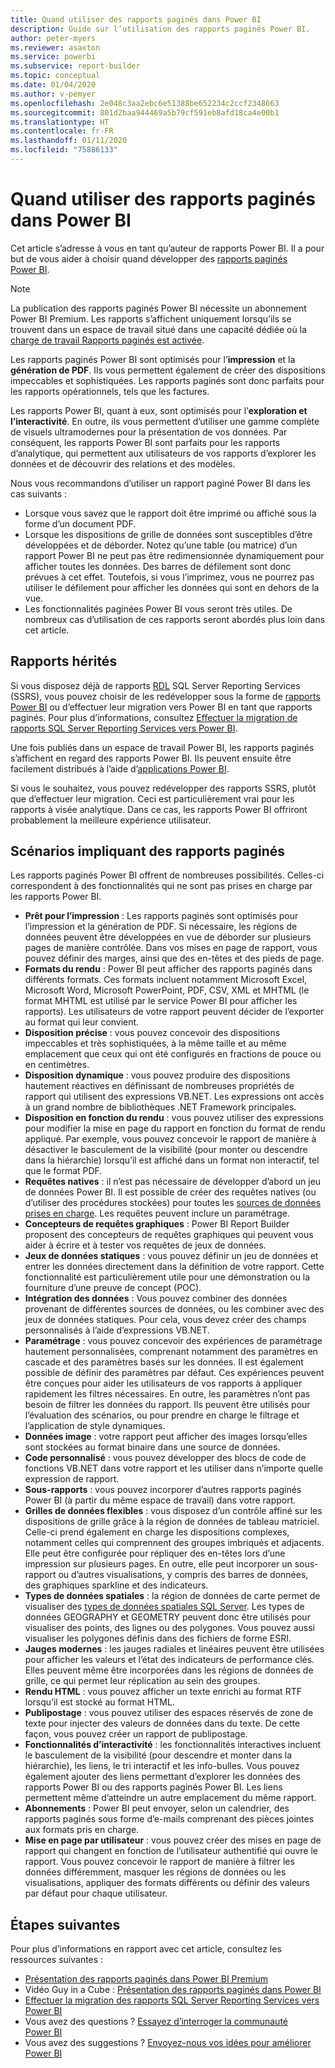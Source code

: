 ```yaml
---
title: Quand utiliser des rapports paginés dans Power BI
description: Guide sur l’utilisation des rapports paginés Power BI.
author: peter-myers
ms.reviewer: asaxton
ms.service: powerbi
ms.subservice: report-builder
ms.topic: conceptual
ms.date: 01/04/2020
ms.author: v-pemyer
ms.openlocfilehash: 2e048c3aa2ebc6e51388be652234c2ccf2348663
ms.sourcegitcommit: 801d2baa944469a5b79cf591eb8afd18ca4e00b1
ms.translationtype: HT
ms.contentlocale: fr-FR
ms.lasthandoff: 01/11/2020
ms.locfileid: "75886133"
---
```

# <a name="when-to-use-paginated-reports-in-power-bi"></a>Quand utiliser des rapports paginés dans Power BI

Cet article s’adresse à vous en tant qu’auteur de rapports Power BI. Il a pour but de vous aider à choisir quand développer des [rapports paginés Power BI](../paginated-reports-report-builder-power-bi.md).

> [!NOTE]
> La publication des rapports paginés Power BI nécessite un abonnement Power BI Premium. Les rapports s’affichent uniquement lorsqu’ils se trouvent dans un espace de travail situé dans une capacité dédiée où la [charge de travail Rapports paginés est activée](../service-admin-premium-workloads.md#paginated-reports).

Les rapports paginés Power BI sont optimisés pour l’**impression** et la **génération de PDF**. Ils vous permettent également de créer des dispositions impeccables et sophistiquées. Les rapports paginés sont donc parfaits pour les rapports opérationnels, tels que les factures.

Les rapports Power BI, quant à eux, sont optimisés pour l’**exploration et l’interactivité**. En outre, ils vous permettent d’utiliser une gamme complète de visuels ultramodernes pour la présentation de vos données. Par conséquent, les rapports Power BI sont parfaits pour les rapports d’analytique, qui permettent aux utilisateurs de vos rapports d’explorer les données et de découvrir des relations et des modèles.

Nous vous recommandons d’utiliser un rapport paginé Power BI dans les cas suivants :

* Lorsque vous savez que le rapport doit être imprimé ou affiché sous la forme d’un document PDF.
* Lorsque les dispositions de grille de données sont susceptibles d’être développées et de déborder. Notez qu’une table (ou matrice) d’un rapport Power BI ne peut pas être redimensionnée dynamiquement pour afficher toutes les données. Des barres de défilement sont donc prévues à cet effet. Toutefois, si vous l’imprimez, vous ne pourrez pas utiliser le défilement pour afficher les données qui sont en dehors de la vue.
* Les fonctionnalités paginées Power BI vous seront très utiles. De nombreux cas d’utilisation de ces rapports seront abordés plus loin dans cet article.

## <a name="legacy-reports"></a>Rapports hérités

Si vous disposez déjà de rapports [RDL](/sql/reporting-services/reports/report-definition-language-ssrs) SQL Server Reporting Services (SSRS), vous pouvez choisir de les redévelopper sous la forme de [rapports Power BI](../consumer/end-user-reports.md) ou d’effectuer leur migration vers Power BI en tant que rapports paginés. Pour plus d’informations, consultez [Effectuer la migration de rapports SQL Server Reporting Services vers Power BI](migrate-ssrs-reports-to-power-bi.md).

Une fois publiés dans un espace de travail Power BI, les rapports paginés s’affichent en regard des rapports Power BI. Ils peuvent ensuite être facilement distribués à l’aide d’[applications Power BI](../service-create-distribute-apps.md).

Si vous le souhaitez, vous pouvez redévelopper des rapports SSRS, plutôt que d’effectuer leur migration. Ceci est particulièrement vrai pour les rapports à visée analytique. Dans ce cas, les rapports Power BI offriront probablement la meilleure expérience utilisateur.

## <a name="paginated-report-scenarios"></a>Scénarios impliquant des rapports paginés

Les rapports paginés Power BI offrent de nombreuses possibilités. Celles-ci correspondent à des fonctionnalités qui ne sont pas prises en charge par les rapports Power BI.

* **Prêt pour l’impression** : Les rapports paginés sont optimisés pour l’impression et la génération de PDF. Si nécessaire, les régions de données peuvent être développées en vue de déborder sur plusieurs pages de manière contrôlée. Dans vos mises en page de rapport, vous pouvez définir des marges, ainsi que des en-têtes et des pieds de page.
* **Formats du rendu** : Power BI peut afficher des rapports paginés dans différents formats. Ces formats incluent notamment Microsoft Excel, Microsoft Word, Microsoft PowerPoint, PDF, CSV, XML et MHTML (le format MHTML est utilisé par le service Power BI pour afficher les rapports). Les utilisateurs de votre rapport peuvent décider de l’exporter au format qui leur convient.
* **Disposition précise** : vous pouvez concevoir des dispositions impeccables et très sophistiquées, à la même taille et au même emplacement que ceux qui ont été configurés en fractions de pouce ou en centimètres.
* **Disposition dynamique** : vous pouvez produire des dispositions hautement réactives en définissant de nombreuses propriétés de rapport qui utilisent des expressions VB.NET. Les expressions ont accès à un grand nombre de bibliothèques .NET Framework principales.
* **Disposition en fonction du rendu** : vous pouvez utiliser des expressions pour modifier la mise en page du rapport en fonction du format de rendu appliqué. Par exemple, vous pouvez concevoir le rapport de manière à désactiver le basculement de la visibilité (pour monter ou descendre dans la hiérarchie) lorsqu’il est affiché dans un format non interactif, tel que le format PDF.
* **Requêtes natives** : il n’est pas nécessaire de développer d’abord un jeu de données Power BI. Il est possible de créer des requêtes natives (ou d’utiliser des procédures stockées) pour toutes les [sources de données prises en charge](../paginated-reports-data-sources.md). Les requêtes peuvent inclure un paramétrage.
* **Concepteurs de requêtes graphiques** : Power BI Report Builder proposent des concepteurs de requêtes graphiques qui peuvent vous aider à écrire et à tester vos requêtes de jeux de données.
* **Jeux de données statiques** : vous pouvez définir un jeu de données et entrer les données directement dans la définition de votre rapport. Cette fonctionnalité est particulièrement utile pour une démonstration ou la fourniture d’une preuve de concept (POC).
* **Intégration des données** : Vous pouvez combiner des données provenant de différentes sources de données, ou les combiner avec des jeux de données statiques. Pour cela, vous devez créer des champs personnalisés à l’aide d’expressions VB.NET.
* **Paramétrage** : vous pouvez concevoir des expériences de paramétrage hautement personnalisées, comprenant notamment des paramètres en cascade et des paramètres basés sur les données. Il est également possible de définir des paramètres par défaut. Ces expériences peuvent être conçues pour aider les utilisateurs de vos rapports à appliquer rapidement les filtres nécessaires. En outre, les paramètres n’ont pas besoin de filtrer les données du rapport. Ils peuvent être utilisés pour l’évaluation des scénarios, ou pour prendre en charge le filtrage et l’application de style dynamiques.
* **Données image** : votre rapport peut afficher des images lorsqu’elles sont stockées au format binaire dans une source de données.
* **Code personnalisé** : vous pouvez développer des blocs de code de fonctions VB.NET dans votre rapport et les utiliser dans n’importe quelle expression de rapport.
* **Sous-rapports** : vous pouvez incorporer d’autres rapports paginés Power BI (à partir du même espace de travail) dans votre rapport.
* **Grilles de données flexibles** : vous disposez d’un contrôle affiné sur les dispositions de grille grâce à la région de données de tableau matriciel. Celle-ci prend également en charge les dispositions complexes, notamment celles qui comprennent des groupes imbriqués et adjacents. Elle peut être configurée pour répliquer des en-têtes lors d’une impression sur plusieurs pages. En outre, elle peut incorporer un sous-rapport ou d’autres visualisations, y compris des barres de données, des graphiques sparkline et des indicateurs.
* **Types de données spatiales** : la région de données de carte permet de visualiser des [types de données spatiales SQL Server](/sql/relational-databases/spatial/spatial-data-sql-server). Les types de données GEOGRAPHY et GEOMETRY peuvent donc être utilisés pour visualiser des points, des lignes ou des polygones. Vous pouvez aussi visualiser les polygones définis dans des fichiers de forme ESRI.
* **Jauges modernes** : les jauges radiales et linéaires peuvent être utilisées pour afficher les valeurs et l’état des indicateurs de performance clés. Elles peuvent même être incorporées dans les régions de données de grille, ce qui permet leur réplication au sein des groupes.
* **Rendu HTML** : vous pouvez afficher un texte enrichi au format RTF lorsqu’il est stocké au format HTML.
* **Publipostage** : vous pouvez utiliser des espaces réservés de zone de texte pour injecter des valeurs de données dans du texte. De cette façon, vous pouvez créer un rapport de publipostage.
* **Fonctionnalités d’interactivité** : les fonctionnalités interactives incluent le basculement de la visibilité (pour descendre et monter dans la hiérarchie), les liens, le tri interactif et les info-bulles. Vous pouvez également ajouter des liens permettant d’explorer les données des rapports Power BI ou des rapports paginés Power BI. Les liens permettent même d’atteindre un autre emplacement du même rapport.
* **Abonnements** : Power BI peut envoyer, selon un calendrier, des rapports paginés sous forme d’e-mails comprenant des pièces jointes aux formats pris en charge.
* **Mise en page par utilisateur** : vous pouvez créer des mises en page de rapport qui changent en fonction de l’utilisateur authentifié qui ouvre le rapport. Vous pouvez concevoir le rapport de manière à filtrer les données différemment, masquer les régions de données ou les visualisations, appliquer des formats différents ou définir des valeurs par défaut pour chaque utilisateur.

## <a name="next-steps"></a>Étapes suivantes

Pour plus d’informations en rapport avec cet article, consultez les ressources suivantes :

* [Présentation des rapports paginés dans Power BI Premium](../paginated-reports-report-builder-power-bi.md)
* Vidéo Guy in a Cube : [Présentation des rapports paginés dans Power BI](https://www.youtube.com/watch?v=wfqn45XNK3M)
* [Effectuer la migration des rapports SQL Server Reporting Services vers Power BI](migrate-ssrs-reports-to-power-bi.md)
* Vous avez des questions ? [Essayez d’interroger la communauté Power BI](https://community.powerbi.com/)
* Vous avez des suggestions ? [Envoyez-nous vos idées pour améliorer Power BI](https://ideas.powerbi.com)
